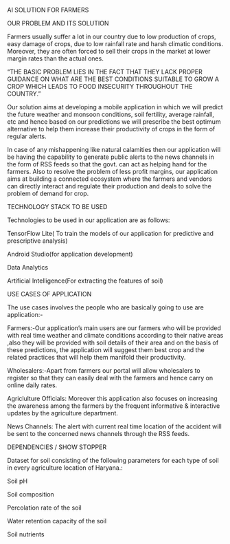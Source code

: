 AI SOLUTION FOR FARMERS

OUR PROBLEM AND ITS SOLUTION

Farmers usually suffer a lot in our country due to low production of crops, easy damage of crops,
due to low rainfall rate and harsh climatic conditions. Moreover, they are often forced to sell their
crops in the market at lower margin rates than the actual ones.

“THE BASIC PROBLEM LIES IN THE FACT THAT THEY LACK PROPER GUIDANCE ON
WHAT ARE THE BEST CONDITIONS SUITABLE TO GROW A CROP WHICH LEADS TO
FOOD INSECURITY THROUGHOUT THE COUNTRY.”

Our solution aims at developing a mobile application in which we will predict the future weather
and monsoon conditions, soil fertility, average rainfall, etc and hence based on our predictions we
will prescribe the best optimum alternative to help them increase their productivity of crops in the
form of regular alerts.

In case of any mishappening like natural calamities then our application will be having the capability
to generate public alerts to the news channels in the form of RSS feeds so that the govt. can act as
helping hand for the farmers. Also to resolve the problem of less profit margins, our application
aims at building a connected ecosystem where the farmers and vendors can directly interact and
regulate their production and deals to solve the problem of demand for crop.

TECHNOLOGY STACK TO BE USED

Technologies to be used in our application are as follows:

TensorFlow Lite( To train the models of our application for predictive and prescriptive analysis)

Android Studio(for application development)

Data Analytics

Artificial Intelligence(For extracting the features of soil)


USE CASES OF APPLICATION

The use cases involves the people who are basically going to use are application:-

Farmers:-Our application’s main users are our farmers who will be provided with real time
weather and climate conditions according to their native areas ,also they will be provided with soil
details of their area and on the basis of these predictions, the application will suggest them best crop
and the related practices that will help them manifold their productivity.

Wholesalers:-Apart from farmers our portal will allow wholesalers to register so that they can easily
deal with the farmers and hence carry on online daily rates.

Agriclulture Officials: Moreover this application also focuses on increasing the awareness among the
farmers by the frequent informative & interactive updates by the agriculture department.

News Channels: The alert with current real time location of the accident will be sent to the
concerned news channels through the RSS feeds.

DEPENDENCIES / SHOW STOPPER

Dataset for soil consisting of the following parameters for each type of soil in every agriculture
location of Haryana.:

Soil pH

Soil composition

Percolation rate of the soil

Water retention capacity of the soil

Soil nutrients

